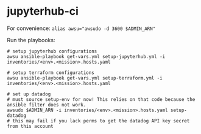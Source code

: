# jupyterhub-ci

For convenience: `alias awsu="awsudo -d 3600 $ADMIN_ARN"`

Run the playbooks:
```
# setup jupyterhub configurations
awsu ansible-playbook get-vars.yml setup-jupyterhub.yml -i inventories/<env>.<mission>.hosts.yaml

# setup terraform configurations
awsu ansible-playbook get-vars.yml setup-terraform.yml -i inventories/<env>.<mission>.hosts.yaml

# set up datadog
# must source setup-env for now! This relies on that code because the ansible filter does not work.
awsudo $ADMIN_ARN -i inventories/<env>.<mission>.hosts.yaml setup-datadog
# this may fail if you lack perms to get the datadog API key secret from this account
```
